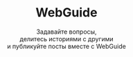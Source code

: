 <h1 align="center">WebGuide</h1>
<p align="center">Задавайте вопросы,<br> делитесь историями с другими<br>и публикуйте посты вместе с WebGuide</p>
